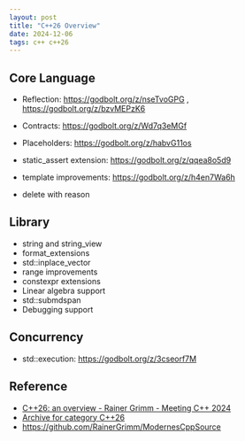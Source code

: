 ```yaml
---
layout: post
title: "C++26 Overview"
date: 2024-12-06
tags: c++ c++26
---
```


## Core Language

* Reflection: <https://godbolt.org/z/nseTvoGPG> , <https://godbolt.org/z/bzvMEPzK6>

* Contracts: <https://godbolt.org/z/Wd7q3eMGf>

* Placeholders: <https://godbolt.org/z/habvG11os>

* static_assert extension: <https://godbolt.org/z/qqea8o5d9>

* template improvements: <https://godbolt.org/z/h4en7Wa6h>

* delete with reason

## Library
* string and string_view
* format_extensions
* std::inplace_vector
* range improvements
* constexpr extensions
* Linear algebra support
* std::submdspan
* Debugging support

## Concurrency
* std::execution: <https://godbolt.org/z/3cseorf7M>

## Reference
* [C++26: an overview - Rainer Grimm - Meeting C++ 2024](https://www.youtube.com/watch?v=PCP3ckEqYK8)
* [Archive for category C++26](https://www.modernescpp.com/index.php/category/blog/c26-blog/)
* <https://github.com/RainerGrimm/ModernesCppSource>





